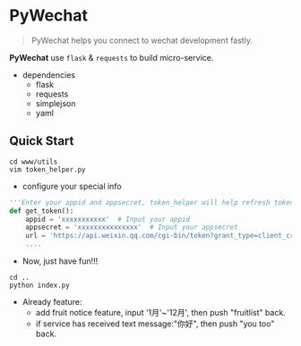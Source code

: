 # PyWechat

> PyWechat helps you connect to wechat development fastly.

**PyWechat** use `flask` & `requests` to build micro-service.  

- dependencies
  - flask
  - requests
  - simplejson
  - yaml

## Quick Start

```shell
cd www/utils
vim token_helper.py
```

- configure your special info

```python
'''Enter your appid and appsecret, token_helper will help refresh token and save.'''
def get_token():
    appid = 'xxxxxxxxxxx'  # Input your appid
    appsecret = 'xxxxxxxxxxxxxxx'  # Input your appsecret
    url = 'https://api.weixin.qq.com/cgi-bin/token?grant_type=client_credential\
    ....
```

- Now, just have fun!!!

```shell
cd ..
python index.py
```

- Already feature:
  - add fruit notice feature, input '1月'~'12月', then push "fruitlist" back.
  - if service has received text message:"你好", then push "you too" back.

